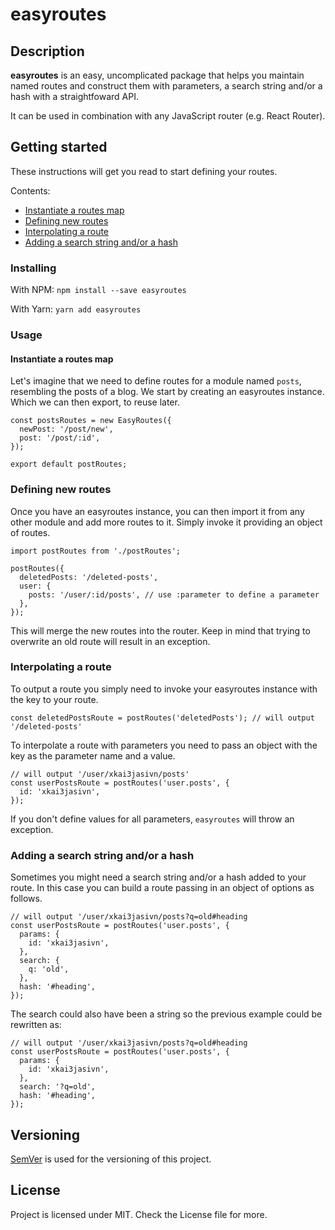 # easyroutes
## Description
**easyroutes** is an easy, uncomplicated package that helps you maintain named routes and construct them with parameters, a search string and/or a hash with a straightfoward API. 

It can be used in combination with any JavaScript router (e.g. React Router).

## Getting started
These instructions will get you read to start defining your routes.

Contents:
* [Instantiate a routes map](#instantiate-a-routes-map)
* [Defining new routes](#defining-new-routes)
* [Interpolating a route](#interpolating-a-route)
* [Adding a search string and/or a hash](#adding-a-search-string-and/or-a-hash)

### Installing
With NPM:
````npm install --save easyroutes````

With Yarn:
````yarn add easyroutes````

### Usage
#### Instantiate a routes map
Let's imagine that we need to define routes for a module named `posts`, resembling the posts of a blog.
We start by creating an easyroutes instance. Which we can then export, to reuse later.

````
const postsRoutes = new EasyRoutes({
  newPost: '/post/new',
  post: '/post/:id',
});

export default postRoutes;
````

### Defining new routes
Once you have an easyroutes instance, you can then import it from any other module and add more routes to it.
Simply invoke it providing an object of routes.
````
import postRoutes from './postRoutes';

postRoutes({
  deletedPosts: '/deleted-posts',
  user: {
    posts: '/user/:id/posts', // use :parameter to define a parameter
  },
});
````
This will merge the new routes into the router. Keep in mind that trying to overwrite an old route will result in an exception.

### Interpolating a route
To output a route you simply need to invoke your easyroutes instance with the key to your route.
````
const deletedPostsRoute = postRoutes('deletedPosts'); // will output '/deleted-posts'
````

To interpolate a route with parameters you need to pass an object with the key as the parameter name and a value.
````
// will output '/user/xkai3jasivn/posts'
const userPostsRoute = postRoutes('user.posts', {
  id: 'xkai3jasivn',
});
````
If you don't define values for all parameters, `easyroutes` will throw an exception.

### Adding a search string and/or a hash
Sometimes you might need a search string and/or a hash added to your route. In this case you can build a route
passing in an object of options as follows.
````
// will output '/user/xkai3jasivn/posts?q=old#heading
const userPostsRoute = postRoutes('user.posts', {
  params: {
    id: 'xkai3jasivn',
  },
  search: {
    q: 'old',
  },
  hash: '#heading',
});
````

The search could also have been a string so the previous example could be rewritten as:
````
// will output '/user/xkai3jasivn/posts?q=old#heading
const userPostsRoute = postRoutes('user.posts', {
  params: {
    id: 'xkai3jasivn',
  },
  search: '?q=old',
  hash: '#heading',
});
````

## Versioning
[SemVer](https://semver.org/) is used for the versioning of this project.

## License
Project is licensed under MIT. Check the License file for more.